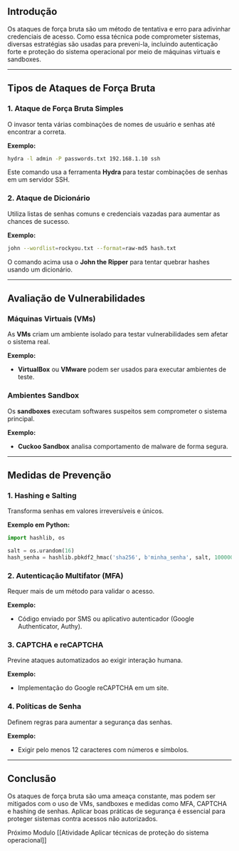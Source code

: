 ## Introdução
Os ataques de força bruta são um método de tentativa e erro para adivinhar credenciais de acesso. Como essa técnica pode comprometer sistemas, diversas estratégias são usadas para preveni-la, incluindo autenticação forte e proteção do sistema operacional por meio de máquinas virtuais e sandboxes.

---

## Tipos de Ataques de Força Bruta

### 1. Ataque de Força Bruta Simples
O invasor tenta várias combinações de nomes de usuário e senhas até encontrar a correta.

**Exemplo:**
```bash
hydra -l admin -P passwords.txt 192.168.1.10 ssh
```
Este comando usa a ferramenta **Hydra** para testar combinações de senhas em um servidor SSH.

### 2. Ataque de Dicionário
Utiliza listas de senhas comuns e credenciais vazadas para aumentar as chances de sucesso.

**Exemplo:**
```bash
john --wordlist=rockyou.txt --format=raw-md5 hash.txt
```
O comando acima usa o **John the Ripper** para tentar quebrar hashes usando um dicionário.

---

## Avaliação de Vulnerabilidades
### Máquinas Virtuais (VMs)
As **VMs** criam um ambiente isolado para testar vulnerabilidades sem afetar o sistema real.

**Exemplo:**
- **VirtualBox** ou **VMware** podem ser usados para executar ambientes de teste.

### Ambientes Sandbox
Os **sandboxes** executam softwares suspeitos sem comprometer o sistema principal.

**Exemplo:**
- **Cuckoo Sandbox** analisa comportamento de malware de forma segura.

---

## Medidas de Prevenção

### 1. Hashing e Salting
Transforma senhas em valores irreversíveis e únicos.

**Exemplo em Python:**
```python
import hashlib, os

salt = os.urandom(16)
hash_senha = hashlib.pbkdf2_hmac('sha256', b'minha_senha', salt, 100000)
```

### 2. Autenticação Multifator (MFA)
Requer mais de um método para validar o acesso.

**Exemplo:**
- Código enviado por SMS ou aplicativo autenticador (Google Authenticator, Authy).

### 3. CAPTCHA e reCAPTCHA
Previne ataques automatizados ao exigir interação humana.

**Exemplo:**
- Implementação do Google reCAPTCHA em um site.

### 4. Políticas de Senha
Definem regras para aumentar a segurança das senhas.

**Exemplo:**
- Exigir pelo menos 12 caracteres com números e símbolos.

---

## Conclusão
Os ataques de força bruta são uma ameaça constante, mas podem ser mitigados com o uso de VMs, sandboxes e medidas como MFA, CAPTCHA e hashing de senhas. Aplicar boas práticas de segurança é essencial para proteger sistemas contra acessos não autorizados.

Próximo Modulo [[Atividade Aplicar técnicas de proteção do sistema operacional]]
